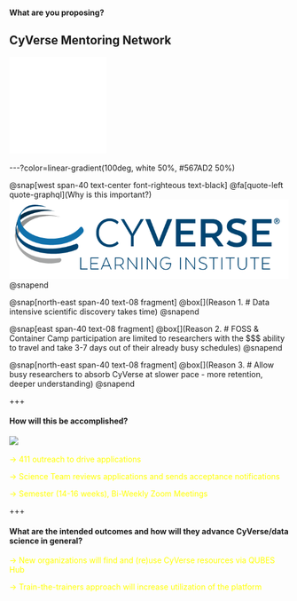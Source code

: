#### What are you proposing?

## CyVerse Mentoring Network

<img src="/assets/imagery/Learningcenter_white.png" height="175">

---?color=linear-gradient(100deg, white 50%, #567AD2 50%)

@snap[west span-40 text-center font-righteous text-black]
@fa[quote-left quote-graphql](Why is this important?)
![GRAPHQL](/assets/imagery/cyverse_cmyk.png)
@snapend

@snap[north-east span-40 text-08 fragment]
@box[](Reason 1. # Data intensive scientific discovery takes time)
@snapend

@snap[east span-40 text-08 fragment]
@box[](Reason 2. # FOSS & Container Camp participation are limited to researchers with the $$$ ability to travel and take 3-7 days out of their already busy schedules)
@snapend

@snap[north-east span-40 text-08 fragment]
@box[](Reason 3. # Allow busy researchers to absorb CyVerse at slower pace - more retention, deeper understanding)
@snapend

+++

#### How will this be accomplished?

<a href="https://qubeshub.org"></a><img src="https://qubeshub.org/app/site/media/images/shared/logos/qubes_logo_tagline.png" height="100"><!-- .element: class="fragment" -->

<span style="font-size: 100%; color:#FFFF00"> → 411 outreach to drive applications </span> <!-- .element: class="fragment" -->

<span style="font-size: 100%; color:#FFFF00"> → Science Team reviews applications and sends acceptance notifications </span> <!-- .element: class="fragment" -->

<span style="font-size: 100%; color:#FFFF00"> → Semester (14-16 weeks), Bi-Weekly Zoom Meetings </span> <!-- .element: class="fragment" -->

+++

#### What are the intended outcomes and how will they advance CyVerse/data science in general?

<span style="font-size: 100%; color:#FFFF00"> → New organizations will find and (re)use CyVerse resources via QUBES Hub </span> <!-- .element: class="fragment" -->

<span style="font-size: 100%; color:#FFFF00"> → Train-the-trainers approach will increase utilization of the platform </span> <!-- .element: class="fragment" -->
